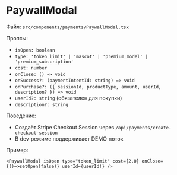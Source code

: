 # PaywallModal

Файл: `src/components/payments/PaywallModal.tsx`

Пропсы:
- `isOpen: boolean`
- `type: 'token_limit' | 'mascot' | 'premium_model' | 'premium_subscription'`
- `cost: number`
- `onClose: () => void`
- `onSuccess?: (paymentIntentId: string) => void`
- `onPurchase?: ({ sessionId, productType, amount, userId, description? }) => void`
- `userId?: string` (обязателен для покупки)
- `description?: string`

Поведение:
- Создаёт Stripe Checkout Session через `/api/payments/create-checkout-session`
- В dev‑режиме поддерживает DEMO‑поток

Пример:
```tsx
<PaywallModal isOpen type="token_limit" cost={2.0} onClose={()=>setOpen(false)} userId={userId!} />
```